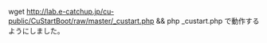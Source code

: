 wget http://lab.e-catchup.jp/cu-public/CuStartBoot/raw/master/_custart.php && php _custart.php で動作するようにしました。


